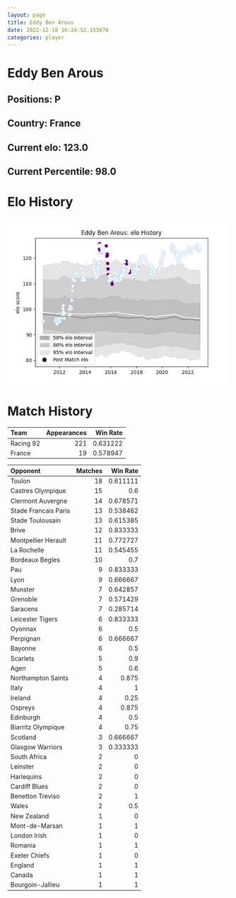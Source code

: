 ```yaml
---  
layout: page  
title: Eddy Ben Arous  
date: 2022-12-18 16:24:52.155076  
categories: player  
---
```

# Eddy Ben Arous

## Positions: P

## Country: France

## Current elo: 123.0

## Current Percentile: 98.0

# Elo History


![elo history](history_EddyBenArous.png)
# Match History


| Team      |   Appearances |   Win Rate |
|:----------|--------------:|-----------:|
| Racing 92 |           221 |   0.631222 |
| France    |            19 |   0.578947 |

| Opponent             |   Matches |   Win Rate |
|:---------------------|----------:|-----------:|
| Toulon               |        18 |   0.611111 |
| Castres Olympique    |        15 |   0.6      |
| Clermont Auvergne    |        14 |   0.678571 |
| Stade Francais Paris |        13 |   0.538462 |
| Stade Toulousain     |        13 |   0.615385 |
| Brive                |        12 |   0.833333 |
| Montpellier Herault  |        11 |   0.772727 |
| La Rochelle          |        11 |   0.545455 |
| Bordeaux Begles      |        10 |   0.7      |
| Pau                  |         9 |   0.833333 |
| Lyon                 |         9 |   0.666667 |
| Munster              |         7 |   0.642857 |
| Grenoble             |         7 |   0.571429 |
| Saracens             |         7 |   0.285714 |
| Leicester Tigers     |         6 |   0.833333 |
| Oyonnax              |         6 |   0.5      |
| Perpignan            |         6 |   0.666667 |
| Bayonne              |         6 |   0.5      |
| Scarlets             |         5 |   0.9      |
| Agen                 |         5 |   0.6      |
| Northampton Saints   |         4 |   0.875    |
| Italy                |         4 |   1        |
| Ireland              |         4 |   0.25     |
| Ospreys              |         4 |   0.875    |
| Edinburgh            |         4 |   0.5      |
| Biarritz Olympique   |         4 |   0.75     |
| Scotland             |         3 |   0.666667 |
| Glasgow Warriors     |         3 |   0.333333 |
| South Africa         |         2 |   0        |
| Leinster             |         2 |   0        |
| Harlequins           |         2 |   0        |
| Cardiff Blues        |         2 |   0        |
| Benetton Treviso     |         2 |   1        |
| Wales                |         2 |   0.5      |
| New Zealand          |         1 |   0        |
| Mont-de-Marsan       |         1 |   1        |
| London Irish         |         1 |   0        |
| Romania              |         1 |   1        |
| Exeter Chiefs        |         1 |   0        |
| England              |         1 |   1        |
| Canada               |         1 |   1        |
| Bourgoin-Jallieu     |         1 |   1        |